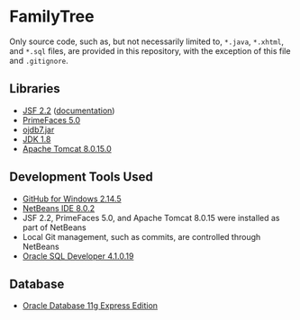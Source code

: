 # FamilyTree

Only source code, such as, but not necessarily limited to, `*.java`, `*.xhtml`, and `*.sql` files, are provided in this repository, with the exception of this file and `.gitignore`.

## Libraries

* [JSF 2.2](https://javaserverfaces.java.net/2.2/download.html) ([documentation](https://javaserverfaces.java.net/docs/2.2/))
* [PrimeFaces 5.0](http://primefaces.org/downloads)
* [ojdb7.jar](http://www.oracle.com/technetwork/database/features/jdbc/jdbc-drivers-12c-download-1958347.html)
* [JDK 1.8](http://www.oracle.com/technetwork/java/javase/overview/index.html)
* [Apache Tomcat 8.0.15.0](https://tomcat.apache.org/download-80.cgi)

## Development Tools Used

* [GitHub for Windows 2.14.5](https://windows.github.com/)
* [NetBeans IDE 8.0.2](https://netbeans.org/downloads/index.html)
 * JSF 2.2, PrimeFaces 5.0, and Apache Tomcat 8.0.15 were installed as part of NetBeans
 * Local Git management, such as commits, are controlled through NetBeans
* [Oracle SQL Developer 4.1.0.19](http://www.oracle.com/technetwork/developer-tools/sql-developer/overview/index-097090.html)

## Database

* [Oracle Database 11g Express Edition](http://www.oracle.com/technetwork/database/database-technologies/express-edition/overview/index.html)
